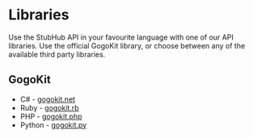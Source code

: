 # Libraries

Use the StubHub API in your favourite language with one of our API libraries.
Use the official GogoKit library, or choose between any of the available third
party libraries.

## GogoKit

* C# - [gogokit.net](https://github.com/stubhub/gogokit.net)
* Ruby - [gogokit.rb](https://github.com/stubhub/gogokit.rb)
* PHP - [gogokit.php](https://github.com/stubhub/gogokit.php)
* Python - [gogokit.py](https://github.com/stubhub/gogokit.py)
